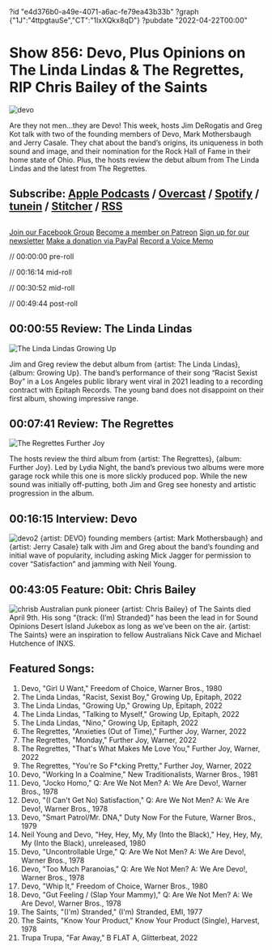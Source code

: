 ?id "e4d376b0-a49e-4071-a6ac-fe79ea43b33b"
?graph {"1J":"4ttpgtauSe","CT":"1lxXQkx8qD"}
?pubdate "2022-04-22T00:00"
# Show 856: Devo, Plus Opinions on The Linda Lindas & The Regrettes, RIP Chris Bailey of the Saints
![devo](https://static.soundopinions.org/images/2022/devofreedomofchoice.jpeg)


Are they not men…they are Devo! This week, hosts Jim DeRogatis and Greg Kot talk with two of the founding members of Devo, Mark Mothersbaugh and Jerry Casale. They chat about the band’s origins, its uniqueness in both sound and image, and their nomination for the Rock Hall of Fame in their home state of Ohio. Plus, the hosts review the debut album from The Linda Lindas and the latest from The Regrettes. 

## Subscribe: [Apple Podcasts](https://itunes.apple.com/us/podcast/sound-opinions/id94793843) / [Overcast](https://overcast.fm/itunes94793843/sound-opinions) / [Spotify](https://open.spotify.com/show/1kNR8YL7TBrQuRxDdS4wtU) / [tunein](https://tunein.com/podcasts/Music-Podcasts/Sound-Opinions-p60273/) / [Stitcher](http://www.stitcher.com/podcast/sound-opinions) / [RSS](https://feeds.simplecast.com/Nn6fjnB0)


##
[Join our Facebook Group](https://bit.ly/3sivr9T)
[Become a member on Patreon](https://bit.ly/3slWZvc)
[Sign up for our newsletter](https://bit.ly/3eEvRnG)
[Make a donation via PayPal](https://bit.ly/3dmt9lU)
[Record a Voice Memo](https://bit.ly/2RyD5Ah)


// 00:00:00 pre-roll

// 00:16:14 mid-roll

// 00:30:52 mid-roll

// 00:49:44 post-roll


## 00:00:55 Review: The Linda Lindas

![The Linda Lindas Growing Up](https://static.soundopinions.org/assets/856/1J12.jpg)

Jim and Greg review the debut album from {artist: The Linda Lindas}, {album: Growing Up}. The band’s performance of their song “Racist Sexist Boy” in a Los Angeles public library went viral in 2021 leading to a recording contract with Epitaph Records. The young band does not disappoint on their first album, showing impressive range.



## 00:07:41 Review: The Regrettes

![The Regrettes Further Joy](https://static.soundopinions.org/assets/856/CT2.jpg)

The hosts review the third album from {artist: The Regrettes}, {album: Further Joy}. Led by Lydia Night, the band’s previous two albums were more garage rock while this one is more slickly produced pop. While the new sound was initially off-putting, both Jim and Greg see honesty and artistic progression in the album.


## 00:16:15 Interview: Devo
![devo2](https://static.soundopinions.org/images/2022/81g8gs7howl._sl1425_.jpeg)
{artist: DEVO} founding members {artist: Mark Mothersbaugh} and {artist: Jerry Casale} talk with Jim and Greg about the band’s founding and initial wave of popularity, including asking Mick Jagger for permission to cover “Satisfaction” and jamming with Neil Young. 


## 00:43:05 Feature: Obit: Chris Bailey 
![chrisb](https://static.soundopinions.org/images/2022/im_stranded.jpeg)
Australian punk pioneer {artist: Chris Bailey} of The Saints died April 9th. His song “{track: (I’m) Stranded}” has been the lead in for Sound Opinions Desert Island Jukebox as long as we’ve been on the air. {artist: The Saints} were an inspiration to fellow Australians Nick Cave and Michael Hutchence of INXS.





## Featured Songs:
1. Devo, "Girl U Want," Freedom of Choice, Warner Bros., 1980
1. The Linda Lindas, "Racist, Sexist Boy," Growing Up, Epitaph, 2022
1. The Linda Lindas, "Growing Up," Growing Up, Epitaph, 2022
1. The Linda Lindas, "Talking to Myself," Growing Up, Epitaph, 2022
1. The Linda Lindas, "Nino," Growing Up, Epitaph, 2022
1. The Regrettes, "Anxieties (Out of Time)," Further Joy, Warner, 2022
1. The Regrettes, "Monday," Further Joy, Warner, 2022
1. The Regrettes, "That's What Makes Me Love You," Further Joy, Warner, 2022
1. The Regrettes, "You're So F*cking Pretty," Further Joy, Warner, 2022
1. Devo, "Working In a Coalmine," New Traditionalists, Warner Bros., 1981
1. Devo, "Jocko Homo," Q: Are We Not Men? A: We Are Devo!, Warner Bros., 1978
1. Devo, "(I Can't Get No) Satisfaction," Q: Are We Not Men? A: We Are Devo!, Warner Bros., 1978
1. Devo, "Smart Patrol/Mr. DNA," Duty Now For the Future, Warner Bros., 1979
1. Neil Young and Devo, "Hey, Hey, My, My (Into the Black)," Hey, Hey, My, My (Into the Black), unreleased, 1980
1. Devo, "Uncontrollable Urge," Q: Are We Not Men? A: We Are Devo!, Warner Bros., 1978
1. Devo, "Too Much Paranoias," Q: Are We Not Men? A: We Are Devo!, Warner Bros., 1978
1. Devo, "Whip It," Freedom of Choice, Warner Bros., 1980
1. Devo, "Gut Feeling / (Slap Your Mammy)," Q: Are We Not Men? A: We Are Devo!, Warner Bros., 1978
1. The Saints, "(I'm) Stranded," (I'm) Stranded, EMI, 1977
1. The Saints, "Know Your Product," Know Your Product (Single), Harvest, 1978
1. Trupa Trupa, "Far Away," B FLAT A, Glitterbeat, 2022
